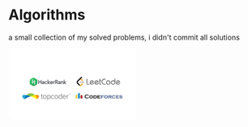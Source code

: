 # Algorithms
a small collection of my solved problems, i didn't commit all solutions


<img width="50%" src="https://raw.githubusercontent.com/almgwary/algorithms/master/code-arena.jpg">
 